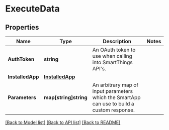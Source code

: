 # ExecuteData

## Properties

Name | Type | Description | Notes
------------ | ------------- | ------------- | -------------
**AuthToken** | **string** | An OAuth token to use when calling into SmartThings API&#39;s. | 
**InstalledApp** | [**InstalledApp**](InstalledApp.md) |  | 
**Parameters** | **map[string]string** | An arbitrary map of input parameters which the SmartApp can use to build a custom response. | 

[[Back to Model list]](../README.md#documentation-for-models) [[Back to API list]](../README.md#documentation-for-api-endpoints) [[Back to README]](../README.md)


